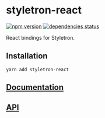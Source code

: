 # styletron-react

[![npm version][npm-badge]][npm-href] [![dependencies status][deps-badge]][deps-href]

React bindings for Styletron.

## Installation

```
yarn add styletron-react
```

## [Documentation](https://www.styletron.org/react/)

## [API](https://www.styletron.org/api-reference#styletron-react)

[deps-badge]: https://david-dm.org/rtsao/styletron-react.svg
[deps-href]: https://david-dm.org/rtsao/styletron-react
[npm-badge]: https://badge.fury.io/js/styletron-react.svg
[npm-href]: https://www.npmjs.com/package/styletron-react
